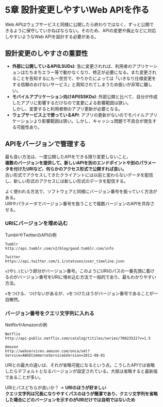 # 5章 設計変更しやすいWeb APIを作る

Web APIはウェブサービスと同様に公開したら終わりではなく、ずっと公開できるように保守していかねばならない。そのため、APIの変更や廃止などに対応しやすいようなWeb APIを設計する必要がある。


## 設計変更のしやすさの重要性
* **外部に公開しているAPI(LSUDs)**: 急に変更されれば、利用者のアプリケーションはたちまちエラー等で動かなくなり、修正が必要になる。また変更されることを告知するにも一苦労で、やりかたによっては「いきなり仕様変更をする信頼のおけないサービス」と周知されてしまうため扱いが非常に難しい。
* **モバイルアプリケーション向けAPI(SSKDs)**: 外部公開と比べて、自分が作成したアプリに影響するだけなので変更による影響範囲は狭い。<br>
しかし、変更すると利用者側のアプリ更新が必要となる。
* **ウェブサービス上で使っているAPI**: アプリの更新がないのでモバイルアプリケーションより影響範囲は狭い。しかし、キャッシュ問題で不具合が発生する可能性あり。


## APIをバージョンで管理する
最も良い方法は、一度公開したAPIをできる限り変更しないこと。<br>
**複数のバージョンを提供して、新しいAPIを別のエンドポイントや別のパラメータを付けたURIなど、何らかのアクセス形式で公開すれば良い。**<br>
古い形式でアクセスしてきたクライアントには以前と変わらないデータを配信し、新しい形式のアクセスには新しい形式のデータを配信する。

よく使われる方法で、ソフトウェアと同様にバージョン番号を振っていく方法がある。<br>
URIやパラメータでバージョン番号を扱うことで複数バージョンのAPIを共存させる。


### URIにバージョンを埋め込む

TumblrやTwitterのAPIの例
```
Tumblr
http://api.tumblr.com/v2/blog/good.tumblr.com/info

Twitter
https://api.twitter.com/1.1/statuses/user_timeline.json
```
`v2`や`1.1`という部分がバージョン番号。このようにURIのパスの一番先頭に着けるのがバージョン番号をURIに埋め込む方法で一般的であり、最もわかりやすい方法。

`v`をつける、つけないがあるが、`v`をつけたほうがバージョン番号であることが一目瞭然。

### バージョン番号をクエリ文字列に入れる

NetflixやAmazonの例

```uri
Netflix
http://api-public.netflix.com/catalog/titiles/series/70023522?v=1.5

Amazon
http://webservices.amazon.com/onca/xml?Service=AWSECommerceService&Version=2011-08-01
```

URIとの最大の違いは、それが省略可能になるという点。こうしたAPIでは省略したらデフォルトとなるバージョンが設定されている。大抵は省略すると最新版であることが多い。

URIとパスどちらが良いか？ -> **URIのほうが好ましい**<br>
**クエリ文字列は冗長になりやすくパスのほうが簡潔であり、クエリ文字列を省略した場合にどのバージョンを示すのがURIだけでは自明ではないため**